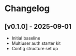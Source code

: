 # Changelog

## [v0.1.0] - 2025-09-01
- Initial baseline
- Multiuser auth starter kit
- Config structure set up

